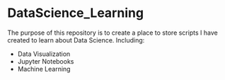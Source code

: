 # DataScience_Learning

The purpose of this repository is to create a place to store scripts I have created to learn about Data Science. 
Including:
- Data Visualization
- Jupyter Notebooks
- Machine Learning
